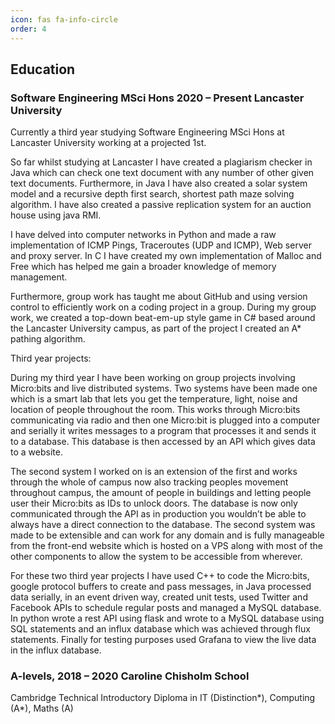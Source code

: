 ```yaml
---
icon: fas fa-info-circle
order: 4
---
```


## Education
### Software Engineering MSci Hons 2020 – Present Lancaster University

Currently a third year studying Software Engineering MSci Hons at Lancaster University working at a projected 1st.

So far whilst studying at Lancaster I have created a plagiarism checker in Java which can check one text document with any number of other given text documents. Furthermore, in Java I have also created a solar system model and a recursive depth first search, shortest path maze solving algorithm. I have also created a passive replication system for an auction house using java RMI.

I have delved into computer networks in Python and made a raw implementation of ICMP Pings, Traceroutes (UDP and ICMP), Web server and proxy server. In C I have created my own implementation of Malloc and Free which has helped me gain a broader knowledge of memory management.

Furthermore, group work has taught me about GitHub and using version control to efficiently work on a coding project in a group. During my group work, we created a top-down beat-em-up style game in C# based around the Lancaster University campus, as part of the project I created an A* pathing algorithm.

Third year projects: 

During my third year I have been working on group projects involving Micro:bits and live distributed systems. Two systems have been made one which is a smart lab that lets you get the temperature, light, noise and location of people throughout the room. This works through Micro:bits communicating via radio and then one Micro:bit is plugged into a computer and serially it writes messages to a program that processes it and sends it to a database. This database is then accessed by an API which gives data to a website. 

The second system I worked on is an extension of the first and works through the whole of campus now also tracking peoples movement throughout campus, the amount of people in buildings and letting people user their Micro:bits as IDs to unlock doors. The database is now only communicated through the API as in production you wouldn’t be able to always have a direct connection to the database. The second system was made to be extensible and can work for any domain and is fully manageable from the front-end website which is hosted on a VPS along with most of the other components to allow the system to be accessible from wherever.

For these two third year projects I have used C++ to code the Micro:bits, google protocol buffers to create and pass messages, in Java processed data serially, in an event driven way, created unit tests, used Twitter and Facebook APIs to schedule regular posts and managed a MySQL database. In python wrote a rest API using flask and wrote to a MySQL database using SQL statements and an influx database which was achieved through flux statements. Finally for testing purposes used Grafana to view the live data in the influx database.

### A-levels, 2018 – 2020 Caroline Chisholm School

Cambridge Technical Introductory Diploma in IT (Distinction*), Computing (A*), Maths (A)

